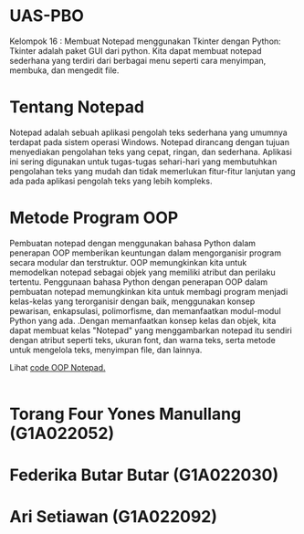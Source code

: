 # UAS-PBO
Kelompok 16 : Membuat Notepad menggunakan Tkinter dengan Python: Tkinter adalah paket GUI dari python. Kita
dapat membuat notepad sederhana yang terdiri dari berbagai menu seperti cara menyimpan,
membuka, dan mengedit file.

# Tentang Notepad
Notepad adalah sebuah aplikasi pengolah teks sederhana yang umumnya terdapat pada sistem operasi Windows. 
Notepad dirancang dengan tujuan menyediakan pengolahan teks yang cepat, ringan, dan sederhana. Aplikasi ini sering digunakan untuk tugas-tugas sehari-hari yang membutuhkan pengolahan teks yang mudah dan tidak memerlukan fitur-fitur lanjutan yang ada pada aplikasi pengolah teks yang lebih kompleks.

# Metode Program OOP 
Pembuatan notepad dengan menggunakan bahasa Python dalam penerapan OOP memberikan keuntungan dalam mengorganisir program secara modular dan terstruktur. OOP memungkinkan kita untuk memodelkan notepad sebagai objek yang memiliki atribut dan perilaku tertentu. Penggunaan bahasa Python dengan penerapan OOP dalam pembuatan notepad memungkinkan kita untuk membagi program menjadi kelas-kelas yang terorganisir dengan baik, menggunakan konsep pewarisan, enkapsulasi, polimorfisme, dan memanfaatkan modul-modul Python yang ada. .Dengan memanfaatkan konsep kelas dan objek, kita dapat membuat kelas "Notepad" yang menggambarkan notepad itu sendiri dengan atribut seperti teks, ukuran font, dan warna teks, serta metode untuk mengelola teks, menyimpan file, dan lainnya.

 Lihat <a href="https://github.com/torangfym/UAS-PBO/blob/main/note">code OOP Notepad.</a><br><br>

# Torang Four Yones Manullang (G1A022052)
# Federika Butar Butar (G1A022030)
# Ari Setiawan (G1A022092)
